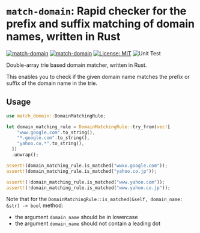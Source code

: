 # `match-domain`: Rapid checker for the prefix and suffix matching of domain names, written in Rust

[![match-domain](https://img.shields.io/crates/v/match-domain.svg)](https://crates.io/crates/match-domain)
[![match-domain](https://docs.rs/match-domain/badge.svg)](https://docs.rs/match-domain)
[![License: MIT](https://img.shields.io/badge/License-MIT-blue.svg)](LICENSE)
![Unit Test](https://github.com/junkurihara/doh-auth-proxy/actions/workflows/test.yml/badge.svg)

Double-array trie based domain matcher, written in Rust.

This enables you to check if the given domain name matches the prefix or suffix of the domain name in the trie.

## Usage

```rust
use match_domain::DomainMatchingRule;

let domain_matching_rule = DomainMatchingRule::try_from(vec![
    "www.google.com".to_string(),
    "*.google.com".to_string(),
    "yahoo.co.*".to_string(),
  ])
  .unwrap();

assert!(domain_matching_rule.is_matched("wwxx.google.com"));
assert!(domain_matching_rule.is_matched("yahoo.co.jp"));

assert!(!domain_matching_rule.is_matched("www.yahoo.com"));
assert!(!domain_matching_rule.is_matched("www.yahoo.co.jp"));
```

Note that for the `DomainMatchingRule::is_matched(&self, domain_name: &str) -> bool` method:

- the argument `domain_name` should be in lowercase
- the argument `domain_name` should not contain a leading dot
